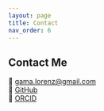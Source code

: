 ```yaml
---
layout: page
title: Contact
nav_order: 6
---
```


## Contact Me

📧 [gama.lorenz@gmail.com](mailto:gama.lorenz@gmail.com)  
🔗 [GitHub](https://github.com/gamalorenz)  
🧠 [ORCID](https://orcid.org/0009-0006-3129-906X)
